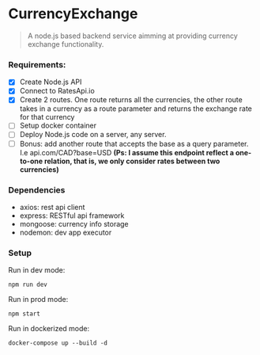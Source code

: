 # CurrencyExchange

> A node.js based backend service aimming at providing currency exchange functionality.


### Requirements:

+ [x] Create Node.js API 
+ [x] Connect to RatesApi.io 
+ [x] Create 2 routes. One route returns all the currencies, the other route takes in a currency as a route parameter and returns the exchange rate for that currency
+ [ ] Setup docker container
+ [ ] Deploy Node.js code on a server, any server.
+ [ ] Bonus: add another route that accepts the base as a query parameter. I.e api.com/CAD?base=USD **(Ps: I assume this endpoint reflect a one-to-one relation, that is, we only consider rates between two currencies)**

### Dependencies
+ axios: rest api client
+ express: RESTful api framework
+ mongoose: currency info storage
+ nodemon: dev app executor

### Setup
Run in dev mode:
```
npm run dev
```

Run in prod mode:
```
npm start
```

Run in dockerized mode:
```
docker-compose up --build -d
```
